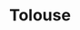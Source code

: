 ---
title: Tolouse
date: 
draft: false

# descripcion
description : Círculo con lapislázuli

materials: Plata 925

color: Plateado

dimensions: 1,2cm

code: 01-04-0133

type: "Aros"

categories: []

price: $1.950,00

# Images
# first image will be shown in the product page
images:
  # - image: "images/path_to_image"
  # La ubicacion de las imagenes es imagenes/Aros/Aros.Piedras/01-04-0133-tolouse
  - image: "./images/aros/piedras/01-04-0133-circulo-con-lapislazuli_a.jpeg"
  - image: "./images/aros/piedras/01-04-0133-circulo-con-lapislazuli_b.jpeg"
---